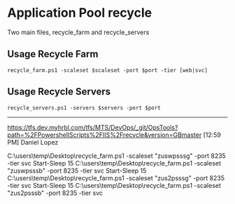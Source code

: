 # Application Pool recycle

Two main files, recycle_farm and recycle_servers

## Usage Recycle Farm
```
recycle_farm.ps1 -scaleset $scaleset -port $port -tier [web|svc]
```
## Usage Recycle Servers
```
recycle_servers.ps1 -servers $servers -port $port
```

--------------------------------------------------------------------
https://tfs.dev.myhrbl.com/tfs/MTS/DevOps/_git/OpsTools?path=%2FPowershellScripts%2FIIS%2Frecycle&version=GBmaster
[12:59 PM] Daniel Lopez

C:\users\temp\Desktop\recycle_farm.ps1 -scaleset "zuswpsssg" -port 8235 -tier svc
Start-Sleep 15
C:\users\temp\Desktop\recycle_farm.ps1 -scaleset "zuswpsssb" -port 8235 -tier svc
Start-Sleep 15
C:\users\temp\Desktop\recycle_farm.ps1 -scaleset "zus2psssg" -port 8235 -tier svc
Start-Sleep 15
C:\users\temp\Desktop\recycle_farm.ps1 -scaleset "zus2psssb" -port 8235 -tier svc
